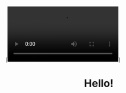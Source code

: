 [![Banner for bry-beep](https://github.com/bry-beep/bry-beep/main/assets/sailing_vid.mp4)]
<h1 align='center'>Hello!</h1>
